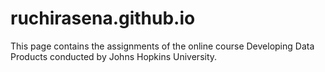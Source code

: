 # ruchirasena.github.io
This page contains the assignments of the online course Developing Data Products conducted by Johns Hopkins University.
